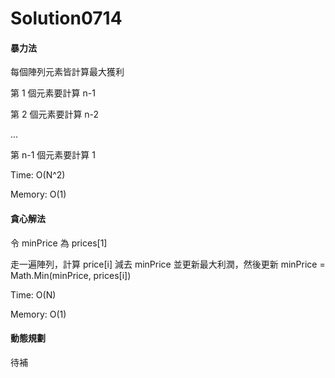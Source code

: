 # Solution0714

#### 暴力法

每個陣列元素皆計算最大獲利

第 1 個元素要計算 n-1 

第 2 個元素要計算 n-2

...

第 n-1 個元素要計算 1

Time: O(N^2)

Memory: O(1)

#### 貪心解法

令 minPrice 為 prices[1]

走一遍陣列，計算 price[i] 減去 minPrice 並更新最大利潤，然後更新 minPrice = Math.Min(minPrice, prices[i])

Time: O(N)

Memory: O(1)

#### 動態規劃

待補